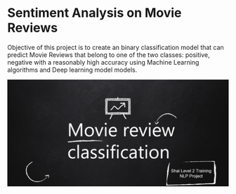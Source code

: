 # Sentiment Analysis on Movie Reviews

Objective of this project is to create an binary classification model that can predict Movie Reviews that belong to one of the two classes: positive, negative with a reasonably high accuracy using Machine Learning algorithms and Deep learning model models.

![0](images/0.png)

